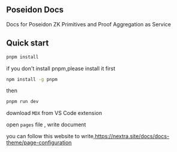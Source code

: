 ## Poseidon Docs

Docs for Poseidon ZK Primitives and Proof Aggregation as Service

## Quick start

```bash
pnpm install
```

if you don't install pnpm,please install it first

```bash
npm install -g pnpm
```

then

```bash
pnpm run dev
```

download `MDX` from VS Code extension

open `pages` file , write document

you can follow this website to write,https://nextra.site/docs/docs-theme/page-configuration
